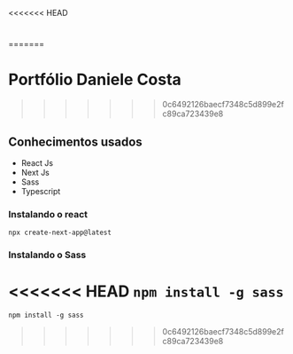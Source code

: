 <<<<<<< HEAD
# 
=======
# Portfólio Daniele Costa
>>>>>>> 0c6492126baecf7348c5d899e2fc89ca723439e8

## Conhecimentos usados

   - React Js
   - Next Js
   - Sass
   - Typescript

### Instalando o react

`npx create-next-app@latest` 

### Instalando o Sass

<<<<<<< HEAD
`npm install -g sass`
=======
`npm install -g sass`
>>>>>>> 0c6492126baecf7348c5d899e2fc89ca723439e8
